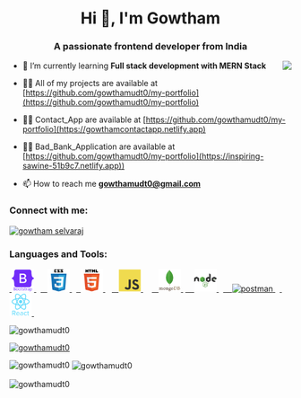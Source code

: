<h1 align="center">Hi 👋, I'm Gowtham</h1>
<h3 align="center">A passionate frontend developer from India</h3>


 <img  align ="right" src="https://media.tenor.com/NOYF3f82b_gAAAAC/programmer.gif">


- 🌱 I’m currently learning **Full stack development with MERN Stack**

- 👨‍💻 All of my projects are available at [https://github.com/gowthamudt0/my-portfolio](https://github.com/gowthamudt0/my-portfolio)
- 👨‍💻 Contact_App are available at [https://github.com/gowthamudt0/my-portfolio](https://gowthamcontactapp.netlify.app)
- 👨‍💻 Bad_Bank_Application are available at [https://github.com/gowthamudt0/my-portfolio](https://inspiring-sawine-51b9c7.netlify.app))

- 📫 How to reach me **gowthamudt0@gmail.com**

<h3 align="left">Connect with me:</h3>
<p align="left">
<a href="https://linkedin.com/in/gowtham selvaraj" target="blank"><img align="center" src="https://raw.githubusercontent.com/rahuldkjain/github-profile-readme-generator/master/src/images/icons/Social/linked-in-alt.svg" alt="gowtham selvaraj" height="30" width="40" /></a>
</p>

<h3 align="left">Languages and Tools:</h3>
<p align="left"> <a href="https://getbootstrap.com" target="_blank" rel="noreferrer"> &nbsp;<img src="https://raw.githubusercontent.com/devicons/devicon/master/icons/bootstrap/bootstrap-plain-wordmark.svg" alt="bootstrap" width="40" height="40"/> </a>  &nbsp; <a href="https://www.w3schools.com/css/" target="_blank" rel="noreferrer">  &nbsp; &nbsp;<img src="https://raw.githubusercontent.com/devicons/devicon/master/icons/css3/css3-original-wordmark.svg" alt="css3" width="40" height="40"/> </a>  &nbsp; <a href="https://www.w3.org/html/" target="_blank" rel="noreferrer"> &nbsp;  <img src="https://raw.githubusercontent.com/devicons/devicon/master/icons/html5/html5-original-wordmark.svg" alt="html5" width="40" height="40"/> </a>  &nbsp; &nbsp;<a href="https://developer.mozilla.org/en-US/docs/Web/JavaScript" target="_blank" rel="noreferrer"> &nbsp; <img src="https://raw.githubusercontent.com/devicons/devicon/master/icons/javascript/javascript-original.svg" alt="javascript" width="40" height="40"/> </a> &nbsp; &nbsp; <a href="https://www.mongodb.com/" target="_blank" rel="noreferrer">  &nbsp; &nbsp;<img src="https://raw.githubusercontent.com/devicons/devicon/master/icons/mongodb/mongodb-original-wordmark.svg" alt="mongodb" width="40" height="40"/> </a>  &nbsp;<a href="https://nodejs.org" target="_blank" rel="noreferrer">  &nbsp; &nbsp;<img src="https://raw.githubusercontent.com/devicons/devicon/master/icons/nodejs/nodejs-original-wordmark.svg" alt="nodejs" width="40" height="40"/> </a> &nbsp;  <a href="https://postman.com" target="_blank" rel="noreferrer"> &nbsp; &nbsp; <img src="https://www.vectorlogo.zone/logos/getpostman/getpostman-icon.svg" alt="postman" width="40" height="40"/> </a>  &nbsp; <a href="https://reactjs.org/" target="_blank" rel="noreferrer"> &nbsp; <img src="https://raw.githubusercontent.com/devicons/devicon/master/icons/react/react-original-wordmark.svg" alt="react" width="40" height="40"/> </a>  &nbsp; </p>
<p align="left"> <img src="https://komarev.com/ghpvc/?username=gowthamudt0&label=Profile%20views&color=0e75b6&style=flat" alt="gowthamudt0" /> </p>

<p align="left"> <a href="https://github.com/ryo-ma/github-profile-trophy"><img src="https://github-profile-trophy.vercel.app/?username=gowthamudt0" alt="gowthamudt0" /></a> </p>
<p><img align="left" src="https://github-readme-stats.vercel.app/api/top-langs?username=gowthamudt0&show_icons=true&locale=en&layout=compact" alt="gowthamudt0" /></p>

<p>&nbsp;<img align="center" src="https://github-readme-stats.vercel.app/api?username=gowthamudt0&show_icons=true&locale=en" alt="gowthamudt0" /></p>

<p><img align="center" src="https://github-readme-streak-stats.herokuapp.com/?user=gowthamudt0&" alt="gowthamudt0" /></p>

